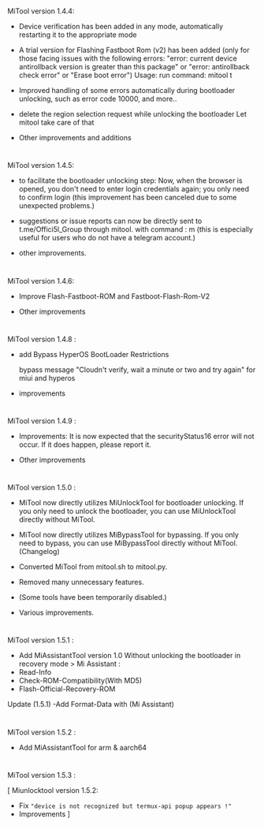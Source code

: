 #

MiTool version 1.4.4:

- Device verification has been added in any mode, automatically restarting it to the appropriate mode

- A trial version for Flashing Fastboot Rom (v2) has been added (only for those facing issues with the following errors: "error: current device antirollback version is greater than this package" or "error: antirollback check error" or "Erase boot error")
Usage: run command: mitool t

- Improved handling of some errors automatically during bootloader unlocking, such as error code 10000, and more..

- delete the region selection request while unlocking the bootloader Let mitool take care of that

- Other improvements and additions

#

MiTool version 1.4.5:

- to facilitate the bootloader unlocking step:
  Now, when the browser is opened, you don't need to enter login credentials again; you only need to confirm login
(this improvement has been canceled due to some unexpected problems.)

- suggestions or issue reports can now be directly sent to t.me/Offici5l_Group through mitool. with command : m
(this is especially useful for users who do not have a telegram account.)

- other improvements.

#

MiTool version 1.4.6:

- Improve Flash-Fastboot-ROM and Fastboot-Flash-Rom-V2

- Other improvements

#

MiTool version 1.4.8 :

- add Bypass HyperOS BootLoader Restrictions

  bypass message "Cloudn't verify, wait a minute or two and try again" for miui and hyperos

- improvements

#

MiTool version 1.4.9 :

- Improvements:
It is now expected that the securityStatus16 error will not occur. If it does happen, please report it.

- Other improvements

#

MiTool version 1.5.0 :

- MiTool now directly utilizes MiUnlockTool for bootloader unlocking. If you only need to unlock the bootloader, you can use MiUnlockTool directly without MiTool.

- MiTool now directly utilizes MiBypassTool for bypassing. If you only need to bypass, you can use MiBypassTool directly without MiTool. (Changelog)

- Converted MiTool from mitool.sh to mitool.py.

- Removed many unnecessary features.

- (Some tools have been temporarily disabled.)

- Various improvements.

#

MiTool version 1.5.1 :

- Add MiAssistantTool version 1.0
Without unlocking the bootloader in recovery mode > Mi Assistant :
- Read-Info
- Check-ROM-Compatibility(With MD5)
- Flash-Official-Recovery-ROM

Update (1.5.1)
-Add Format-Data with (Mi Assistant)

#

MiTool version 1.5.2 :

- Add MiAssistantTool for arm & aarch64

#

MiTool version 1.5.3 :

[
Miunlocktool version 1.5.2:
- Fix `"device is not recognized but termux-api popup appears !"`
- Improvements
]






